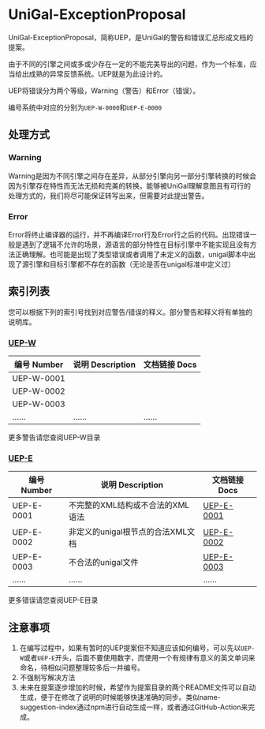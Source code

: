 # UniGal-ExceptionProposal

UniGal-ExceptionProposal，简称UEP，是UniGal的警告和错误汇总形成文档的提案。

由于不同的引擎之间或多或少存在一定的不能完美导出的问题，作为一个标准，应当给出成熟的异常反馈系统。UEP就是为此设计的。

UEP将错误分为两个等级，Warning（警告）和Error（错误）。

编号系统中对应的分别为```UEP-W-0000```和```UEP-E-0000```

## 处理方式

### Warning

Warning是因为不同引擎之间存在差异，从部分引擎向另一部分引擎转换的时候会因为引擎存在特性而无法无损和完美的转换。能够被UniGal理解意图且有可行的处理方式的，我们将尽可能保证转写出来，但需要对此提出警告。

### Error

Error将终止编译器的运行，并不再编译Error行及Error行之后的代码。出现错误一般是遇到了逻辑不允许的场景，源语言的部分特性在目标引擎中不能实现且没有方法正确理解。也可能是出现了类型错误或者调用了未定义的函数，unigal脚本中出现了源引擎和目标引擎都不存在的函数（无论是否在unigal标准中定义过）

## 索引列表

您可以根据下列的索引号找到对应警告/错误的释义。部分警告和释义将有单独的说明库。

### [UEP-W](./UEP-W/README.md)

| 编号 Number | 说明 Description | 文档链接 Docs |
| ----------- | ---------------- | ------------- |
| UEP-W-0001  |                  |               |
| UEP-W-0002  |                  |               |
| UEP-W-0003  |                  |               |
| ……          | ……               | ……            |

更多警告请您查阅UEP-W目录


### [UEP-E](./UEP-E/README.md)

| 编号 Number | 说明 Description                  | 文档链接 Docs |
| ----------- | --------------------------------- | ------------- |
| UEP-E-0001  | 不完整的XML结构或不合法的XML语法  | [UEP-E-0001](./UEP-E/UEP-E-0001.md)    |
| UEP-E-0002  | 非定义的unigal根节点的合法XML文档 | [UEP-E-0002](./UEP-E/UEP-E-0002.md)    |
| UEP-E-0003  | 不合法的unigal文件                | [UEP-E-0003](./UEP-E/UEP-E-0003.md)    |
| …… | …… | …… |

更多错误请您查阅UEP-E目录

## 注意事项

1. 在编写过程中，如果有暂时的UEP提案但不知道应该如何编号，可以先以```UEP-W```或者```UEP-E```开头，后面不要使用数字，而使用一个有规律有意义的英文单词来命名，待相似问题整理较多后一并编号。
2. 不强制写解决方法
3. 未来在提案逐步增加的时候，希望作为提案目录的两个README文件可以自动生成，便于在修改了说明的时候能够快速准确的同步。类似name-suggestion-index通过npm进行自动生成一样，或者通过GitHub-Action来完成。